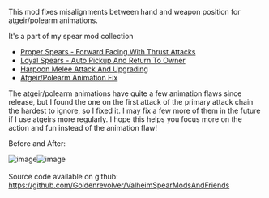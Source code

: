This mod fixes misalignments between hand and weapon position for atgeir/polearm animations.

It's a part of my spear mod collection
- [Proper Spears - Forward Facing With Thrust Attacks](https://valheim.thunderstore.io/package/Goldenrevolver/Proper_Spears_Forward_Facing_With_Thrust_Attacks/)
- [Loyal Spears - Auto Pickup And Return To Owner](https://valheim.thunderstore.io/package/Goldenrevolver/Loyal_Spears_Auto_Pickup_And_Return_To_Owner/)
- [Harpoon Melee Attack And Upgrading](https://valheim.thunderstore.io/package/Goldenrevolver/Harpoon_Melee_Attack_And_Upgrading/)
- [Atgeir/Polearm Animation Fix](https://valheim.thunderstore.io/package/Goldenrevolver/Atgeir_Polearm_Animation_Fix/)

The atgeir/polearm animations have quite a few animation flaws since release, but I found the one on the first attack of the primary attack chain the hardest to ignore, so I fixed it. I may fix a few more of them in the future if I use atgeirs more regularly. I hope this helps you focus more on the action and fun instead of the animation flaw!

Before and After:

![image](https://staticdelivery.nexusmods.com/mods/3667/images/2576/2576-1697789372-53824105.gif)![image](https://staticdelivery.nexusmods.com/mods/3667/images/2576/2576-1697789380-1503943456.gif)
\
\
Source code available on github: https://github.com/Goldenrevolver/ValheimSpearModsAndFriends